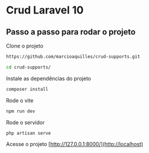 # Crud Laravel 10

## Passo a passo para rodar o projeto
Clone o projeto
```sh
https://github.com/marcioaquilles/crud-supports.git
```
```sh
cd crud-supports/
```
Instale as dependências do projeto
```sh
composer install
```
Rode o vite
```sh
npm run dev
```
Rode o servidor
```sh
php artisan serve
```
Acesse o projeto
[http://127.0.0.1:8000/](http://localhost)
